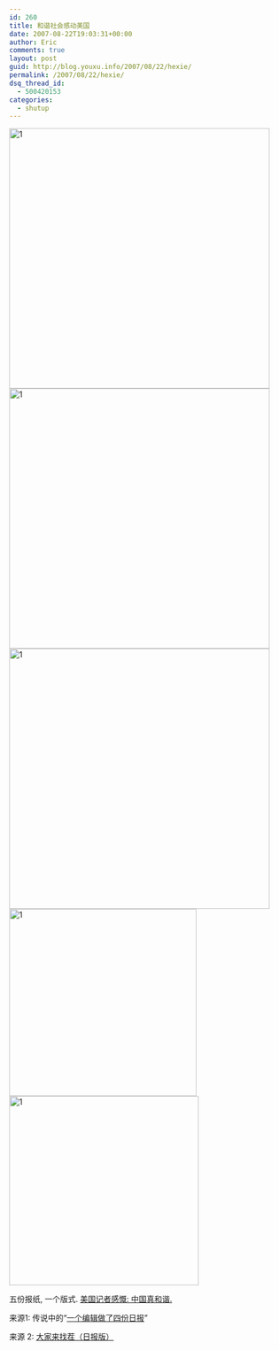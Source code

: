 ```yaml
---
id: 260
title: 和谐社会感动美国
date: 2007-08-22T19:03:31+00:00
author: Eric
comments: true
layout: post
guid: http://blog.youxu.info/2007/08/22/hexie/
permalink: /2007/08/22/hexie/
dsq_thread_id:
  - 500420153
categories:
  - shutup
---
```

<img src="http://www.sohoxiaobao.com/chinese/uploadfile2/_2007/_08/_20/200708_20_17_29_40_1187602180.23.jpg" alt="1" width="470" />
  
<img src="http://www.sohoxiaobao.com/chinese/uploadfile2/_2007/_08/_20/200708_20_17_29_49_1187602189.1.jpg" alt="1" width="470" />
  
<img src="http://www.sohoxiaobao.com/chinese/uploadfile2/_2007/_08/_20/200708_20_17_30_00_1187602200.65.jpg" alt="1" width="470" />
  
<img src="http://www.sohoxiaobao.com/chinese/uploadfile2/_2007/_08/_20/200708_20_17_30_08_1187602208.62.gif" alt="1" width="338" />
  
<img src="http://www.sohoxiaobao.com/chinese/uploadfile2/_2007/_08/_20/200708_20_17_49_06_1187603346.4.jpg" alt="1" width="342" />

五份报纸, 一个版式. [美国记者感慨: 中国真和谐.](http://time-blog.com/china_blog/2007/08/spot_the_difference_1.html?xid=rss-china)

[](http://time-blog.com/china_blog/2007/08/spot_the_difference_1.html?xid=rss-china)

来源1: 传说中的“[一个编辑做了四份日报](http://www.bullog.cn/blogs/moogee/archives/92660.aspx)”

来源 2: [大家来找茬（日报版）](http://www.sohoxiaobao.com/chinese/bbs/blog_view.php?id=715489)